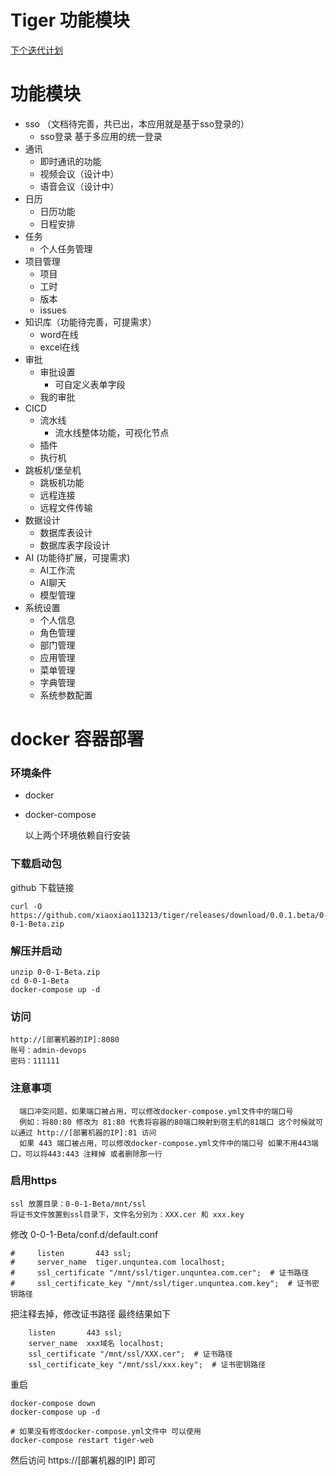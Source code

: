 # Tiger 功能模块

[下个迭代计划](%E4%B8%8B%E4%B8%AA%E8%BF%AD%E4%BB%A3%E8%AE%A1%E5%88%92.md)

# 功能模块

- sso （文档待完善，共已出，本应用就是基于sso登录的）
    - sso登录 基于多应用的统一登录
- 通讯
    - 即时通讯的功能
    - 视频会议（设计中）
    - 语音会议（设计中）
- 日历
    - 日历功能
    - 日程安排
- 任务
    - 个人任务管理
- 项目管理
    - 项目
    - 工时
    - 版本
    - issues
- 知识库（功能待完善，可提需求）
    - word在线
    - excel在线
- 审批
    - 审批设置
        - 可自定义表单字段
    - 我的审批
- CICD
    - 流水线
        - 流水线整体功能，可视化节点
    - 插件
    - 执行机
- 跳板机/堡垒机
    - 跳板机功能
    - 远程连接
    - 远程文件传输
- 数据设计
    - 数据库表设计
    - 数据库表字段设计
- AI (功能待扩展，可提需求)
    - AI工作流
    - AI聊天
    - 模型管理
- 系统设置
    - 个人信息
    - 角色管理
    - 部门管理
    - 应用管理
    - 菜单管理
    - 字典管理
    - 系统参数配置

# docker 容器部署

### 环境条件

- docker
- docker-compose

  以上两个环境依赖自行安装

### 下载启动包

github 下载链接

```shell
curl -O https://github.com/xiaoxiao113213/tiger/releases/download/0.0.1.beta/0-0-1-Beta.zip
```

### 解压并启动

```shell
unzip 0-0-1-Beta.zip
cd 0-0-1-Beta
docker-compose up -d
```

### 访问

```text
http://[部署机器的IP]:8080
账号：admin-devops
密码：111111
```

### 注意事项

```text
  端口冲突问题，如果端口被占用，可以修改docker-compose.yml文件中的端口号
  例如：将80:80 修改为 81:80 代表将容器的80端口映射到宿主机的81端口 这个时候就可以通过 http://[部署机器的IP]:81 访问
  如果 443 端口被占用，可以修改docker-compose.yml文件中的端口号 如果不用443端口，可以将443:443 注释掉 或者删除那一行
```

### 启用https

```text
ssl 放置目录：0-0-1-Beta/mnt/ssl
将证书文件放置到ssl目录下，文件名分别为：XXX.cer 和 xxx.key
```

修改 0-0-1-Beta/conf.d/default.conf

```text
#     listen       443 ssl;
#     server_name  tiger.unquntea.com localhost;
#     ssl_certificate "/mnt/ssl/tiger.unquntea.com.cer";  # 证书路径
#     ssl_certificate_key "/mnt/ssl/tiger.unquntea.com.key";  # 证书密钥路径
```

把注释去掉，修改证书路径 最终结果如下

```text
    listen       443 ssl;
    server_name  xxx域名 localhost;
    ssl_certificate "/mnt/ssl/XXX.cer";  # 证书路径
    ssl_certificate_key "/mnt/ssl/xxx.key";  # 证书密钥路径
```

重启

```shell
docker-compose down
docker-compose up -d

# 如果没有修改docker-compose.yml文件中 可以使用
docker-compose restart tiger-web

```

然后访问 https://[部署机器的IP] 即可


